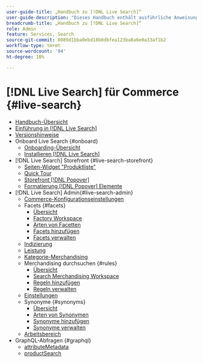 ```yaml
---
user-guide-title: „Handbuch zu [!DNL Live Search]“
user-guide-description: "Dieses Handbuch enthält ausführliche Anweisungen zur Verwendung von [!DNL Live Search] von Adobe Commerce."
breadcrumb-title: „Handbuch zu [!DNL Live Search]“
role: Admin
feature: Services, Search
source-git-commit: 0089d1bba0ebd18b0dbfea123ba8a6e0a33af1b2
workflow-type: tm+mt
source-wordcount: '94'
ht-degree: 10%

---
```


# [!DNL Live Search] für Commerce {#live-search}

- [Handbuch-Übersicht](guide-overview.md)
- [Einführung in [!DNL Live Search]](overview.md)
- [Versionshinweise](release-notes.md)
- Onboard Live Search {#onboard}
   - [Onboarding-Übersicht](onboarding-overview.md)
   - [Installieren [!DNL Live Search]](install.md)
- [!DNL Live Search] Storefront {#live-search-storefront}
   - [Seiten-Widget &quot;Produktliste&quot;](plp-styling.md)
   - [Quick Tour](quick-tour.md)
   - [Storefront [!DNL Popover]](storefront-popover.md)
   - [Formatierung [!DNL Popover] Elemente](storefront-popover-styling.md)
- [!DNL Live Search] Admin{#live-search-admin}
   - [Commerce-Konfigurationseinstellungen](configuration.md)
   - Facets {#facets}
      - [Übersicht](facets.md)
      - [Factory Workspace](faceting-workspace.md)
      - [Arten von Facetten](facets-type.md)
      - [Facets hinzufügen](facets-add.md)
      - [Facets verwalten](facets-manage.md)
   - [Indizierung](indexing.md)
   - [Leistung](performance.md)
   - [Kategorie-Merchandising](category-merch.md)
   - Merchandising durchsuchen {#rules}
      - [Übersicht](rules.md)
      - [Search Merchandising Workspace](rules-workspace.md)
      - [Regeln hinzufügen](rules-add.md)
      - [Regeln verwalten](rules-manage.md)
   - [Einstellungen](settings.md)
   - Synonyme {#synonyms}
      - [Übersicht](synonyms.md)
      - [Arten von Synonymen](synonyms-type.md)
      - [Synonyme hinzufügen](synonyms-add.md)
      - [Synonyme verwalten](synonyms-manage.md)
   - [Arbeitsbereich](workspace.md)
- GraphQL-Abfragen {#graphql}
   - [attributeMetadata](https://developer.adobe.com/commerce/services/graphql/live-search/attribute-metadata/)
   - [productSearch](https://developer.adobe.com/commerce/services/graphql/live-search/product-search/)